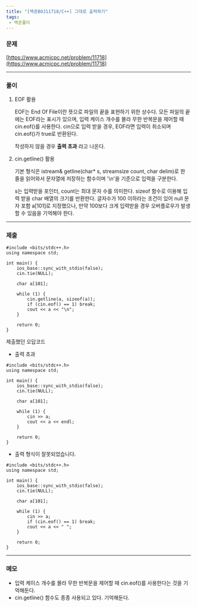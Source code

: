 ```yaml
---
title: "[백준BOJ11718/C++] 그대로 출력하기"
tags:
 - 백준풀이
---
```


### 문제

[https://www.acmicpc.net/problem/11718](https://www.acmicpc.net/problem/11718)

***

### 풀이
1. EOF 활용

   EOF는 End Of File이란 뜻으로 파일의 끝을 표현하기 위한 상수다.
   모든 파일의 끝에는 EOF라는 표시가 있으며,
   입력 케이스 개수를 몰라 무한 반복문을 제어할 때 cin.eof()를 사용한다.
   cin으로 입력 받을 경우, EOF라면 입력이 취소되며 cin.eof()가 true로 반환된다.

   작성하지 않을 경우 **출력 초과** 라고 나온다.
2. cin.getline() 활용

   기본 형식은 istream& getline(char* s, streamsize count, char delim)로
   한 줄을 읽어와서 문자열에 저장하는 함수이며 '\n'을 기준으로 입력을 구분한다.

   s는 입력받을 포인터, count는 최대 문자 수를 의미한다.
   sizeof 함수로 이용해 입력 받을 char 배열의 크기를 반환한다.
   글자수가 100 이하라는 조건이 있어 null 문자 포함 a[101]로 지정했으나,
   만약 100보다 크게 입력받을 경우 오버플로우가 발생할 수 있음을 기억해야 한다.

***

### 제출
```C++17
#include <bits/stdc++.h>
using namespace std;

int main() {
	ios_base::sync_with_stdio(false);
	cin.tie(NULL);

	char a[101];

	while (1) {
		cin.getline(a, sizeof(a));
		if (cin.eof() == 1) break;
		cout << a << "\n";
	}

	return 0;
}
```

제출했던 오답코드
- 출력 초과

```C++17
#include <bits/stdc++.h>
using namespace std;

int main() {
	ios_base::sync_with_stdio(false);
	cin.tie(NULL);

	char a[101];

	while (1) {
		cin >> a;
		cout << a << endl;
	}

	return 0;
}
```
   
- 출력 형식이 잘못되었습니다.

```C++17
#include <bits/stdc++.h>
using namespace std;

int main() {
	ios_base::sync_with_stdio(false);
	cin.tie(NULL);

	char a[101];

	while (1) {
		cin >> a;
		if (cin.eof() == 1) break;
		cout << a << " ";
	}

	return 0;
}
```

***

### 메모

- 입력 케이스 개수를 몰라 무한 반복문을 제어할 때 cin.eof()를 사용한다는 것을 기억해둔다.
- cin.getline() 함수도 종종 사용되고 있다. 기억해둔다. 
